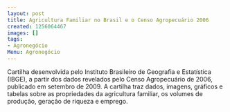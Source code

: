 ```yaml
---
layout: post
title: Agricultura Familiar no Brasil e o Censo Agropecuário 2006
created: 1256064467
images: []
tags:
- Agronegócio
Menu: Agronegócio
---
```

Cartilha desenvolvida pelo Instituto Brasileiro de Geografia e Estatística (IBGE), a partir dos dados revelados pelo Censo Agropecuário de 2006, publicado em setembro de 2009. A cartilha traz dados, imagens, gráficos e tabelas sobre as propriedades da agricultura familiar, os volumes de produção, geração de riqueza e emprego.
